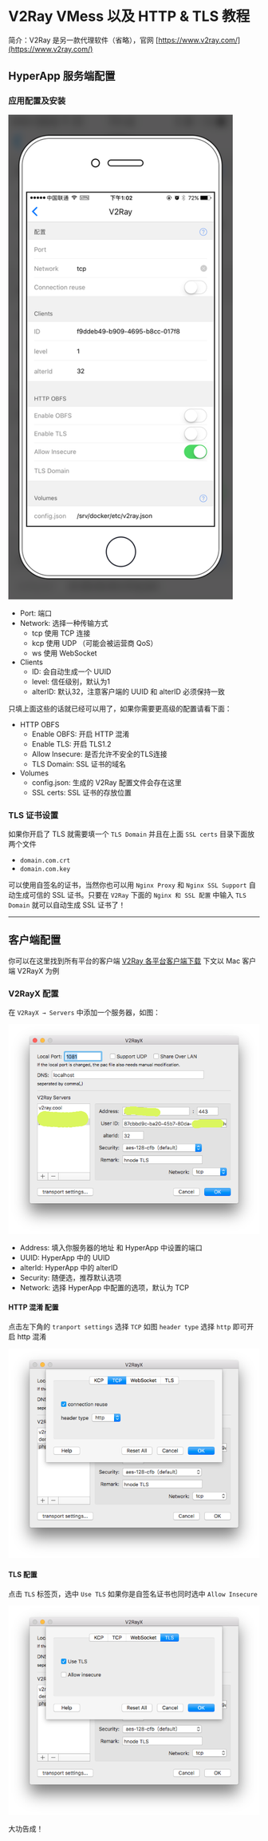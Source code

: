 # V2Ray VMess 以及 HTTP & TLS 教程

简介：V2Ray 是另一款代理软件（省略），官网 [https://www.v2ray.com/](https://www.v2ray.com/)

## HyperApp 服务端配置

### 应用配置及安装

<img src="./images/v2ray.png" width="450" />


* Port: 端口
* Network: 选择一种传输方式
    * tcp 使用 TCP 连接
    * kcp 使用 UDP （可能会被运营商 QoS）
    * ws 使用 WebSocket
* Clients
    * ID: 会自动生成一个 UUID
    * level: 信任级别，默认为1
    * alterID: 默认32，注意客户端的 UUID 和 alterID 必须保持一致

只填上面这些的话就已经可以用了，如果你需要更高级的配置请看下面：

* HTTP OBFS
    * Enable OBFS: 开启 HTTP 混淆
    * Enable TLS: 开启 TLS1.2
    * Allow Insecure: 是否允许不安全的TLS连接
    * TLS Domain: SSL 证书的域名
* Volumes
    * config.json: 生成的 V2Ray 配置文件会存在这里
    * SSL certs: SSL 证书的存放位置

### TLS 证书设置

如果你开启了 TLS 就需要填一个 `TLS Domain` 并且在上面 `SSL certs` 目录下面放两个文件

* `domain.com.crt`
* `domain.com.key`

可以使用自签名的证书，当然你也可以用 `Nginx Proxy` 和 `Nginx SSL Support` 自动生成可信的 SSL 证书。只要在 `V2Ray` 下面的 `Nginx 和 SSL 配置` 中输入 `TLS Domain` 就可以自动生成 SSL 证书了！
    

---

## 客户端配置


你可以在这里找到所有平台的客户端 [V2Ray 各平台客户端下载](https://www.v2ray.com/chapter_01/3rd_party.html) 下文以 Mac 客户端 V2RayX 为例


### V2RayX 配置

在 `V2RayX → Servers` 中添加一个服务器，如图：

![](./images/v2rayx-server.png)

* Address: 填入你服务器的地址 和 HyperApp 中设置的端口
* UUID: HyperApp 中的 UUID 
* alterId: HyperApp 中的 alterID
* Security: 随便选，推荐默认选项
* Network: 选择 HyperApp 中配置的选项，默认为 TCP

#### HTTP 混淆 配置

点击左下角的 `tranport settings` 选择 `TCP` 如图 `header type` 选择 `http` 即可开启 http 混淆

![](./images/v2rayx-tcp.png)
#### TLS 配置

点击 `TLS` 标签页，选中 `Use TLS` 如果你是自签名证书也同时选中 `Allow Insecure`

![](./images/v2rayx-tls.png)

大功告成！

